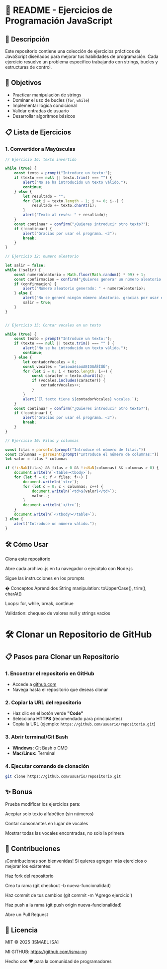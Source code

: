 # 📝 README - Ejercicios de Programación JavaScript

## 📌 Descripción
Este repositorio contiene una colección de ejercicios prácticos de JavaScript diseñados para mejorar tus habilidades de programación. Cada ejercicio resuelve un problema específico trabajando con strings, bucles y estructuras de control.

## 🎯 Objetivos
- Practicar manipulación de strings
- Dominar el uso de bucles (`for`, `while`)
- Implementar lógica condicional
- Validar entradas de usuario
- Desarrollar algoritmos básicos

## 📋 Lista de Ejercicios

### 1. Convertidor a Mayúsculas
```javascript
// Ejercicio 16: texto invertido

while (true) { 
    const texto = prompt("Introduce un texto:");
    if (texto === null || texto.trim() === "") {
        alert("No se ha introducido un texto válido.");
        continue; 
    } else {
        let resultado = ""; 
        for (let i = texto.length - 1; i >= 0; i--) {
            resultado += texto.charAt(i);
        }
        alert("Texto al revés: " + resultado);
    }
    const continuar = confirm("¿Quieres introducir otro texto?");
    if (!continuar) {
        alert("Gracias por usar el programa. <3");
        break; 
    }
}

// Ejercicio 12: numero aleatorio

let salir = false;
while (!salir) {
    const numeroAleatorio = Math.floor(Math.random() * 99) + 1;
    const confirmacion = confirm("¿Quieres generar un número aleatorio entre 1 y 99?");
    if (confirmacion) {
        alert("Número aleatorio generado: " + numeroAleatorio);
    } else {
        alert("No se generó ningún número aleatorio. gracias por usar el programa. <3");
        salir = true; 
    }
}


// Ejercicio 15: Contar vocales en un texto

while (true) {
    const texto = prompt("Introduce un texto:");
    if (texto === null || texto.trim() === "" ) {
        alert("No se ha introducido un texto válido.");
        continue; 
    } else {
        let contadorVocales = 0;
        const vocales = "aeiouáéíóúAEIOUÁÉÍÓÚ";
        for (let i = 0; i < texto.length; i++) {
            const caracter = texto.charAt(i);
            if (vocales.includes(caracter)) {
                contadorVocales++;
            }
        }
        alert(`El texto tiene ${contadorVocales} vocales.`);
    }
    const continuar = confirm("¿Quieres introducir otro texto?");
    if (!continuar) {
        alert("Gracias por usar el programa. <3");
        break; 
    }
}

// Ejercicio 10: Filas y columnas

const filas = parseInt(prompt("Introduce el número de filas:"))
const columnas = parseInt(prompt("Introduce el número de columnas:"))
let valor = filas * columnas

if (!isNaN(filas) && filas > 0 && !isNaN(columnas) && columnas > 0) {
    document.writeln(`<table><tbody>`);
    for (let f = 0; f < filas; f++) {
        document.writeln(`<tr>`);
        for (let c = 0; c < columnas; c++) {
            document.writeln(`<td>${valor}</td>`);
            valor--;
        }
        document.writeln(`</tr>`);
    }
    document.writeln(`</tbody></table>`);
} else {
    alert("Introduce un número válido.");
}

```
 ## 🛠️ Cómo Usar
Clona este repositorio

Abre cada archivo .js en tu navegador o ejecútalo con Node.js

Sigue las instrucciones en los prompts

� Conceptos Aprendidos
String manipulation: toUpperCase(), trim(), charAt()

Loops: for, while, break, continue

Validation: chequeo de valores null y strings vacíos

# 🛠️ Clonar un Repositorio de GitHub

## 📋 Pasos para Clonar un Repositorio

### 1. **Encontrar el repositorio en GitHub**
   - Accede a [github.com](https://github.com)
   - Navega hasta el repositorio que deseas clonar

### 2. **Copiar la URL del repositorio**
   - Haz clic en el botón verde **"Code"**
   - Selecciona **HTTPS** (recomendado para principiantes)
   - Copia la URL (ejemplo: `https://github.com/usuario/repositorio.git`)

### 3. **Abrir terminal/Git Bash**
   - **Windows:** Git Bash o CMD
   - **Mac/Linux:** Terminal

### 4. **Ejecutar comando de clonación**
```bash
git clone https://github.com/usuario/repositorio.git
```

## ✨ Bonus
Prueba modificar los ejercicios para:

Aceptar solo texto alfabético (sin números)

Contar consonantes en lugar de vocales

Mostrar todas las vocales encontradas, no solo la primera

## 🤝 Contribuciones
¡Contribuciones son bienvenidas! Si quieres agregar más ejercicios o mejorar los existentes:

Haz fork del repositorio

Crea tu rama (git checkout -b nueva-funcionalidad)

Haz commit de tus cambios (git commit -m 'Agrego ejercicio')

Haz push a la rama (git push origin nueva-funcionalidad)

Abre un Pull Request

## 📜 Licencia
MIT © 2025 [ISMAEL ISA]

MI GITHUB: https://github.com/isma-ng

Hecho con ❤️ para la comunidad de programadores

